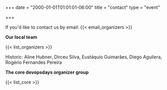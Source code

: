 +++
date = "2000-01-01T01:01:01-06:00"
title = "contact"
type = "event"


+++

If you'd like to contact us by email: {{< email_organizers >}}

**Our local team**

{{< list_organizers >}}

<!-- .event.team_members_historic || list_organizers_historic  -->

Historic: Aline Hubner, Dirceu Silva, Eustáquio Guimarães, Diego Aguilera,  Rogério Fernandes Pereira

**The core devopsdays organizer group**

{{< list_core >}}
